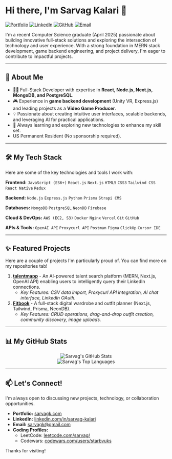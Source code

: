 # Hi there, I'm Sarvag Kalari 👋

<a href="https://sarvagk.com" target="_blank"><img src="https://img.shields.io/badge/Portfolio-sarvagk.com-blue?style=flat-square&logo=google-chrome&logoColor=white" alt="Portfolio"></a>
<a href="https://www.linkedin.com/in/sarvag-kalari" target="_blank"><img src="https://img.shields.io/badge/LinkedIn-Sarvag%20Kalari-0A66C2?style=flat-square&logo=linkedin&logoColor=white" alt="LinkedIn"></a>
<a href="https://github.com/starbvuks" target="_blank"><img src="https://img.shields.io/badge/GitHub-starbvuks-181717?style=flat-square&logo=github&logoColor=white" alt="GitHub"></a>
<a href="mailto:sarvagk@gmail.com"><img src="https://img.shields.io/badge/Email-sarvagk@gmail.com-D14836?style=flat-square&logo=gmail&logoColor=white" alt="Email"></a>

I'm a recent Computer Science graduate (April 2025) passionate about building innovative full-stack solutions and exploring the intersection of technology and user experience. With a strong foundation in MERN stack development, game backend engineering, and project delivery, I'm eager to contribute to impactful projects.

---

## 🚀 About Me

*   👨‍💻 Full-Stack Developer with expertise in **React, Node.js, Next.js, MongoDB, and PostgreSQL**.
*   🎮 Experience in **game backend development** (Unity VR, Express.js) and leading projects as a **Video Game Producer**.
*   💡 Passionate about creating intuitive user interfaces, scalable backends, and leveraging AI for practical applications.
*   🌱 Always learning and exploring new technologies to enhance my skill set.
*   US Permanent Resident (No sponsorship required).

---

## 🛠️ My Tech Stack

Here are some of the key technologies and tools I work with:

**Frontend:**
`JavaScript (ES6+)` `React.js` `Next.js` `HTML5` `CSS3` `Tailwind CSS` `React Native` `Redux`

**Backend:**
`Node.js` `Express.js` `Python` `Prisma` `Strapi CMS`

**Databases:**
`MongoDB` `PostgreSQL` `NeonDB` `Firebase`

**Cloud & DevOps:**
`AWS (EC2, S3)` `Docker` `Nginx` `Vercel` `Git` `GitHub`

**APIs & Tools:**
`OpenAI API` `Proxycurl API` `Postman` `Figma` `ClickUp` `Cursor IDE`

<!-- You can also use icons here. Example using skill-icons:
[![My Skills](https://skillicons.dev/icons?i=js,react,nextjs,nodejs,express,py,tailwind,mongodb,postgres,aws,docker,git&perline=6)](https://skillicons.dev)
Replace with the icons relevant to you from: https://github.com/tandpfun/skill-icons -->

---

## ✨ Featured Projects

Here are a couple of projects I'm particularly proud of. You can find more on my repositories tab!

1.  **[talentmapp](https://github.com/starbvuks/talentmapp_repo_link_here)** - An AI-powered talent search platform (MERN, Next.js, OpenAI API) enabling users to intelligently query their LinkedIn connections.
    *   *Key Features: CSV data import, Proxycurl API integration, AI chat interface, LinkedIn OAuth.*
2.  **[Fitbook](https://fitbook.club)** - A full-stack digital wardrobe and outfit planner (Next.js, Tailwind, Prisma, NeonDB).
    *   *Key Features: CRUD operations, drag-and-drop outfit creation, community discovery, image uploads.*

---

## 📊 My GitHub Stats

<!-- Replace 'starbvuks' with your GitHub username -->
<p align="center">
  <img src="https://github-readme-stats.vercel.app/api?username=starbvuks&show_icons=true&theme=radical&rank_icon=github" alt="Sarvag's GitHub Stats" />
  <br/>
  <img src="https://github-readme-stats.vercel.app/api/top-langs/?username=starbvuks&layout=compact&theme=radical" alt="Sarvag's Top Languages" />
</p>

---

## 📫 Let's Connect!

I'm always open to discussing new projects, technology, or collaboration opportunities.

*   **Portfolio:** [sarvagk.com](https://sarvagk.com)
*   **LinkedIn:** [linkedin.com/in/sarvag-kalari](https://www.linkedin.com/in/sarvag-kalari)
*   **Email:** [sarvagk@gmail.com](mailto:sarvagk@gmail.com)
*   **Coding Profiles:**
    *   LeetCode: [leetcode.com/sarvag/](https://leetcode.com/sarvag/)
    *   Codewars: [codewars.com/users/starbvuks](https://www.codewars.com/users/starbvuks)

Thanks for visiting!
